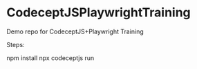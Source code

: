 # CodeceptJSPlaywrightTraining
Demo repo for CodeceptJS+Playwright Training


Steps:

npm install
npx codeceptjs run